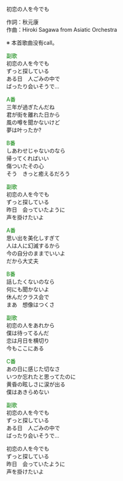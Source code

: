 初恋の人を今でも  
  
作詞：秋元康  
作曲：Hiroki Sagawa from Asiatic Orchestra  
  
※ 本首歌曲没有call。   
  
<font color=green>副歌</font>  
初恋の人を今でも  
ずっと探している  
ある日　人ごみの中で  
ばったり会いそうで…  
  
<font color=green>A番</font>  
三年が過ぎたんだね  
君が街を離れた日から  
風の噂を聞かないけど  
夢は叶ったか?  
  
<font color=green>B番</font>  
しあわせじゃないのなら  
帰ってくればいい  
傷ついたその心  
そう　きっと癒えるだろう  
  
<font color=green>副歌</font>  
初恋の人を今でも  
ずっと探している  
昨日　会っていたように  
声を掛けたいよ  
  
<font color=green>A番</font>  
思い出を美化しすぎて  
人は人に幻滅するから  
今の自分のままでいいよ  
だから大丈夫  
  
<font color=green>B番</font>  
話したくないのなら  
何にも聞かないよ  
休んだクラス会で  
まあ　想像はつくさ  
  
<font color=green>副歌</font>  
初恋の人をあれから  
僕は待ってるんだ  
恋は月日を横切り  
今もここにある  
  
<font color=green>C番</font>  
あの日に感じた切なさ  
いつか忘れたと思ってたのに  
黄昏の眩しさに涙が出る  
僕はあきらめない  
  
<font color=green>副歌</font>  
初恋の人を今でも  
ずっと探している  
ある日　人ごみの中で  
ばったり会いそうで…  
  
初恋の人を今でも  
ずっと探している  
昨日　会っていたように  
声を掛けたいよ  
